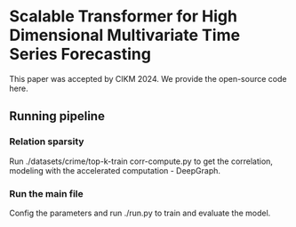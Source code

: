 # Scalable Transformer for High Dimensional Multivariate Time Series Forecasting
This paper was accepted by CIKM 2024. We provide the open-source code here.
## Running pipeline
### Relation sparsity
Run ./datasets/crime/top-k-train corr-compute.py to get the correlation, modeling with the accelerated computation - DeepGraph. 
### Run the main file
Config the parameters and run ./run.py to train and evaluate the model. 
